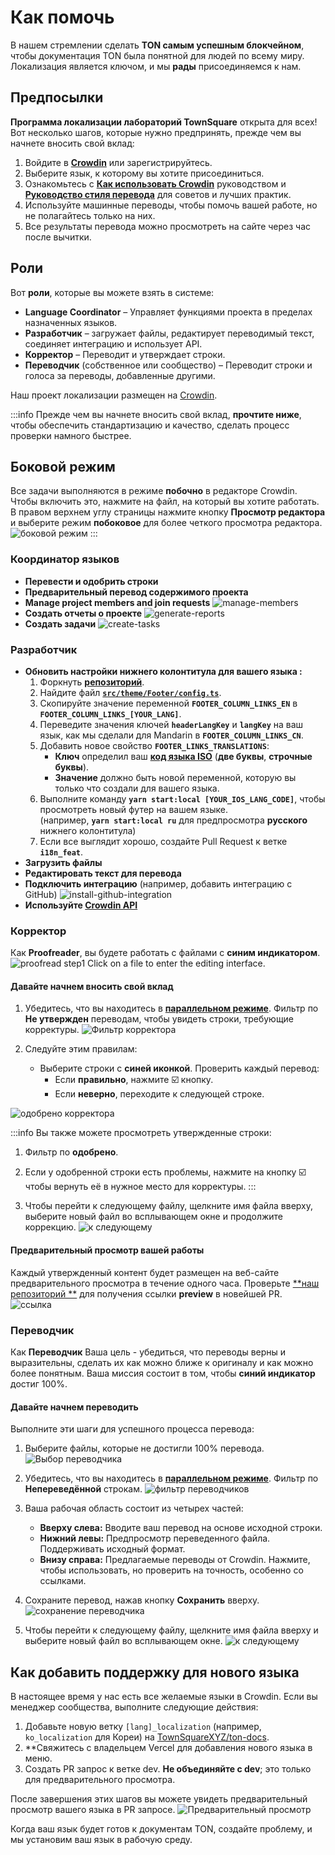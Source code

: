 # Как помочь

В нашем стремлении сделать **TON самым успешным блокчейном**, чтобы документация TON была понятной для людей по всему миру. Локализация является ключом, и мы **рады** присоединяемся к нам.

## Предпосылки

**Программа локализации лабораторий TownSquare** открыта для всех! Вот несколько шагов, которые нужно предпринять, прежде чем вы начнете вносить свой вклад:

1. Войдите в [**Crowdin**](https://crowdin.com) или зарегистрируйтесь.
2. Выберите язык, к которому вы хотите присоединиться.
3. Ознакомьтесь с [**Как использовать Crowdin**](/v3/contribute/localization-program/how-to-contribute) руководством и [**Руководство стиля перевода**](/v3/contribute/localization-program/translation-style-guide) для советов и лучших практик.
4. Используйте машинные переводы, чтобы помочь вашей работе, но не полагайтесь только на них.
5. Все результаты перевода можно просмотреть на сайте через час после вычитки.

## Роли

Вот **роли**, которые вы можете взять в системе:

- **Language Coordinator** – Управляет функциями проекта в пределах назначенных языков.
- **Разработчик** – загружает файлы, редактирует переводимый текст, соединяет интеграцию и использует API.
- **Корректор** – Переводит и утверждает строки.
- **Переводчик** (собственное или сообщество) – Переводит строки и голоса за переводы, добавленные другими.

Наш проект локализации размещен на [Crowdin](https://crowdin.com/project/ton-docs).

:::info
Прежде чем вы начнете вносить свой вклад, **прочтите ниже**, чтобы обеспечить стандартизацию и качество, сделать процесс проверки намного быстрее.

## Боковой режим

Все задачи выполняются в режиме **побочно** в редакторе Crowdin. Чтобы включить это, нажмите на файл, на который вы хотите работать. В правом верхнем углу страницы нажмите кнопку **Просмотр редактора** и выберите режим **побоковое** для более четкого просмотра редактора.\
![боковой режим](/img/localizationProgrameline/side-by-side.png)
:::

### Координатор языков

- **Перевести и одобрить строки**
- **Предварительный перевод содержимого проекта**
- **Manage project members and join requests**
  ![manage-members](/img/localizationProgramGuideline/manage-members.png)
- **Создать отчеты о проекте**
  ![generate-reports](/img/localizationProgrameline/generate-reports.png)
- **Создать задачи**
  ![create-tasks](/img/localizationProgrameline/create-tasks.png)

### Разработчик

- **Обновить настройки нижнего колонтитула для вашего языка :**
  1. Форкнуть [**репозиторий**](https://github.com/TownSquareXYZ/ton-docs/tree/i18n_feat).
  2. Найдите файл [**`src/theme/Footer/config.ts`**](https://github.com/TownSquareXYZ/ton-docs/blob/main/src/theme/Footer/config.ts).
  3. Скопируйте значение переменной **`FOOTER_COLUMN_LINKS_EN`** в **`FOOTER_COLUMN_LINKS_[YOUR_LANG]`**.
  4. Переведите значения ключей **`headerLangKey`** и **`langKey`** на ваш язык, как мы сделали для Mandarin в **`FOOTER_COLUMN_LINKS_CN`**.
  5. Добавить новое свойство **`FOOTER_LINKS_TRANSLATIONS`**:
     - **Ключ** определил ваш [**код языка ISO**](https://www.andiamo.co.uk/resources/iso-language-codes/) (**две буквы**, **строчные буквы**).
     - **Значение** должно быть новой переменной, которую вы только что создали для вашего языка.
  6. Выполните команду **`yarn start:local [YOUR_IOS_LANG_CODE]`**, чтобы просмотреть новый футер на вашем языке.\
     (например, **`yarn start:local ru`** для предпросмотра **русского** нижнего колонтитула)
  7. Если все выглядит хорошо, создайте Pull Request к ветке **`i18n_feat`**.
- **Загрузить файлы**
- **Редактировать текст для перевода**
- **Подключить интеграцию** (например, добавить интеграцию с GitHub)
  ![install-github-integration](/img/localizationProgramGuideline/howItWorked/install-github-integration.png)
- **Используйте [Crowdin API](https://developer.crowdin.com/api/v2/)**

### Корректор

Как **Proofreader**, вы будете работать с файлами с **синим индикатором**.
![proofread step1](/img/localizationProgramGuideline/proofread-step1.png)
Click on a file to enter the editing interface.

#### Давайте начнем вносить свой вклад

1. Убедитесь, что вы находитесь в [**параллельном режиме**](#side-by-side-mode). Фильтр по **Не утвержден** переводам, чтобы увидеть строки, требующие корректуры.
   ![Фильтр корректора](/img/localizationProgrameline/proofread-filter.png)

2. Следуйте этим правилам:
   - Выберите строки с **синей иконкой**. Проверить каждый перевод:
     - Если **правильно**, нажмите ☑️ кнопку.
     - Если **неверно**, переходите к следующей строке.

![одобрено корректора](/img/localizationProgrameline/proofread-approved.png)

:::info
Вы также можете просмотреть утвержденные строки:

1. Фильтр по **одобрено**.

2. Если у одобренной строки есть проблемы, нажмите на кнопку ☑️ чтобы вернуть её в нужное место для корректуры.
   :::

3. Чтобы перейти к следующему файлу, щелкните имя файла вверху, выберите новый файл во всплывающем окне и продолжите коррекцию.
   ![к следующему](/img/localizationProgrameline/redirect-to-next.png)

#### Предварительный просмотр вашей работы

Каждый утвержденный контент будет размещен на веб-сайте предварительного просмотра в течение одного часа. Проверьте [\*\*наш репозиторий \*\*](https://github.com/TownSquareXYZ/ton-docs/pulls) для получения ссылки **preview** в новейшей PR.
![ссылка](/img/localizationProgrameline/preview-link.png)

### Переводчик

Как **Переводчик** Ваша цель - убедиться, что переводы верны и выразительны, сделать их как можно ближе к оригиналу и как можно более понятным. Ваша миссия состоит в том, чтобы **синий индикатор** достиг 100%.

#### Давайте начнем переводить

Выполните эти шаги для успешного процесса перевода:

1. Выберите файлы, которые не достигли 100% перевода.
   ![Выбор переводчика](/img/localizationProgrameline/translator-select.png)

2. Убедитесь, что вы находитесь в [**параллельном режиме**](#side-by-side-mode). Фильтр по **Непереведённой** строкам.
   ![фильтр переводчиков](/img/localizationProgrameline/translator-filter.png)

3. Ваша рабочая область состоит из четырех частей:
   - **Вверху слева:** Вводите ваш перевод на основе исходной строки.
   - **Нижний левы:** Предпросмотр переведенного файла. Поддерживать исходный формат.
   - **Внизу справа:** Предлагаемые переводы от Crowdin. Нажмите, чтобы использовать, но проверить на точность, особенно со ссылками.

4. Сохраните перевод, нажав кнопку **Сохранить** вверху.
   ![сохранение переводчика](/img/localizationProgrameline/translator-save.png)

5. Чтобы перейти к следующему файлу, щелкните имя файла вверху и выберите новый файл во всплывающем окне.
   ![к следующему](/img/localizationProgrameline/redirect-to-next.png)

## Как добавить поддержку для нового языка

В настоящее время у нас есть все желаемые языки в Crowdin. Если вы менеджер сообщества, выполните следующие действия:

1. Добавьте новую ветку `[lang]_localization` (например, `ko_localization` для Кореи) на [TownSquareXYZ/ton-docs](https://github.com/TownSquareXYZ/ton-docs).
2. \*\*Свяжитесь с владельцем Vercel для добавления нового языка в меню.
3. Создать PR запрос к ветке dev. **Не объединяйте с dev**; это только для предварительного просмотра.

После завершения этих шагов вы можете увидеть предварительный просмотр вашего языка в PR запросе.
![Предварительный просмотр](/img/localizationProgramGuideline/ko_preview.png)

Когда ваш язык будет готов к документам TON, создайте проблему, и мы установим ваш язык в рабочую среду.
